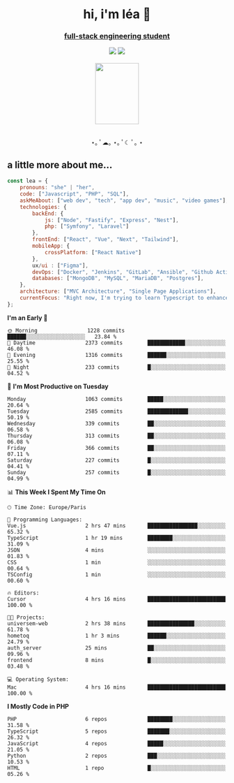 <h1 align="center">hi, i'm léa 🌙</h1>
<h3 align="center"><ins>full-stack engineering student</ins></h3>  
<div align="center">
  <a href="https://www.linkedin.com/in/lea-reiter22/"><img src="https://img.shields.io/badge/LinkedIn-0077B5?style=for-the-badge&logo=linkedin&logoColor=white"/></a>
  <a href="mailto:lea.reiter@outlook.fr"><img src="https://img.shields.io/badge/Contact-2A2A2A?style=for-the-badge&logo=minutemailer&logoColor=white"/></a>
</div>
<br>
  <div align="center">  <img src="https://github.com/xmnchild/xmnchild/blob/main/1702415560_StardewValleyHappyGreyCat.png" height="140" width="100"/>
</div>
<br>
  <p align="center">
                 ⋆｡ ﾟ☁︎｡ ⋆｡ ﾟ☾ ﾟ｡ ⋆
  </p>
  <h2>a little more about me...</h2>
  
```js
const lea = {
    pronouns: "she" | "her",
    code: ["Javascript", "PHP", "SQL"],
    askMeAbout: ["web dev", "tech", "app dev", "music", "video games"],
    technologies: {
        backEnd: {
            js: ["Node", "Fastify", "Express", "Nest"],
            php: ["Symfony", "Laravel"]
        },
        frontEnd: ["React", "Vue", "Next", "Tailwind"],
        mobileApp: {
            crossPlatform: ["React Native"]
        },
        ux/ui : ["Figma"],
        devOps: ["Docker", "Jenkins", "GitLab", "Ansible", "Github Actions"],
        databases: ["MongoDB", "MySQL", "MariaDB", "Postgres"],
    },
    architecture: ["MVC Architecture", "Single Page Applications"],
    currentFocus: "Right now, I'm trying to learn Typescript to enhance my Javascript development.",
};
```
<!--START_SECTION:waka-->
**I'm an Early 🐤** 

```text
🌞 Morning                1228 commits        ██████░░░░░░░░░░░░░░░░░░░   23.84 % 
🌆 Daytime                2373 commits        ████████████░░░░░░░░░░░░░   46.08 % 
🌃 Evening                1316 commits        ██████░░░░░░░░░░░░░░░░░░░   25.55 % 
🌙 Night                  233 commits         █░░░░░░░░░░░░░░░░░░░░░░░░   04.52 % 
```
📅 **I'm Most Productive on Tuesday** 

```text
Monday                   1063 commits        █████░░░░░░░░░░░░░░░░░░░░   20.64 % 
Tuesday                  2585 commits        █████████████░░░░░░░░░░░░   50.19 % 
Wednesday                339 commits         ██░░░░░░░░░░░░░░░░░░░░░░░   06.58 % 
Thursday                 313 commits         ██░░░░░░░░░░░░░░░░░░░░░░░   06.08 % 
Friday                   366 commits         ██░░░░░░░░░░░░░░░░░░░░░░░   07.11 % 
Saturday                 227 commits         █░░░░░░░░░░░░░░░░░░░░░░░░   04.41 % 
Sunday                   257 commits         █░░░░░░░░░░░░░░░░░░░░░░░░   04.99 % 
```


📊 **This Week I Spent My Time On** 

```text
🕑︎ Time Zone: Europe/Paris

💬 Programming Languages: 
Vue.js                   2 hrs 47 mins       ████████████████░░░░░░░░░   65.32 % 
TypeScript               1 hr 19 mins        ████████░░░░░░░░░░░░░░░░░   31.09 % 
JSON                     4 mins              ░░░░░░░░░░░░░░░░░░░░░░░░░   01.83 % 
CSS                      1 min               ░░░░░░░░░░░░░░░░░░░░░░░░░   00.64 % 
TSConfig                 1 min               ░░░░░░░░░░░░░░░░░░░░░░░░░   00.60 % 

🔥 Editors: 
Cursor                   4 hrs 16 mins       █████████████████████████   100.00 % 

🐱‍💻 Projects: 
universem-web            2 hrs 38 mins       ███████████████░░░░░░░░░░   61.78 % 
hometoq                  1 hr 3 mins         ██████░░░░░░░░░░░░░░░░░░░   24.79 % 
auth_server              25 mins             ██░░░░░░░░░░░░░░░░░░░░░░░   09.96 % 
frontend                 8 mins              █░░░░░░░░░░░░░░░░░░░░░░░░   03.48 % 

💻 Operating System: 
Mac                      4 hrs 16 mins       █████████████████████████   100.00 % 
```

**I Mostly Code in PHP** 

```text
PHP                      6 repos             ████████░░░░░░░░░░░░░░░░░   31.58 % 
TypeScript               5 repos             ███████░░░░░░░░░░░░░░░░░░   26.32 % 
JavaScript               4 repos             █████░░░░░░░░░░░░░░░░░░░░   21.05 % 
Python                   2 repos             ███░░░░░░░░░░░░░░░░░░░░░░   10.53 % 
HTML                     1 repo              █░░░░░░░░░░░░░░░░░░░░░░░░   05.26 % 
```




<!--END_SECTION:waka-->
